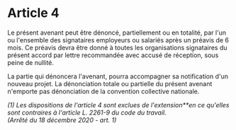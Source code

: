 # Article 4

Le présent avenant peut être dénoncé, partiellement ou en totalité, par l'un ou l'ensemble des signataires employeurs ou salariés après un préavis de 6 mois. Ce préavis devra être donné à toutes les organisations signataires du présent accord par lettre recommandée avec accusé de réception, sous peine de nullité.

La partie qui dénoncera l'avenant, pourra accompagner sa notification d'un nouveau projet. La dénonciation totale ou partielle du présent avenant n'emporte pas dénonciation de la convention collective nationale.

 *(1) Les dispositions de l'article 4 sont exclues* *de l'extension**en ce qu'elles sont contraires à l'article L. 2261-9 du code du travail.   
 (Arrêté du 18 décembre 2020 - art. 1)*

